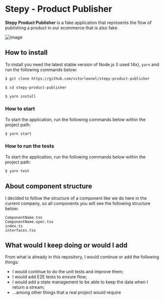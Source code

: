 # Stepy - Product Publisher

**Stepy Product Publisher** is a fake application that represents the flow of publishing a product in our ecommerce that is also fake.

![image](https://user-images.githubusercontent.com/15618005/125452111-a239e7bc-001b-4bc9-a278-d93c8040857c.png)

## How to install

To install you need the latest stable version of Node.js (I used 14x), `yarn` and run the following commands below:

```sh
$ git clone https://github.com/vitorleonel/stepy-product-publisher

$ cd stepy-product-publisher

$ yarn install
```

### How to start

To start the application, run the following commands below within the project path:

```sh
$ yarn start
```

### How to run the tests

To start the application, run the following commands below within the project path:

```sh
$ yarn test
```

## About component structure

I decided to follow the structure of a component like we do here in the current company, so all components you will see the following structure below:

```
ComponentName.tsx
ComponentName.spec.tsx
index.ts
interfaces.tsx
```

## What would I keep doing or would I add

From what is already in this repository, I would continue or add the following things:

- I would continue to do the unit tests and improve them;
- I would add E2E tests to ensure flow;
- I would add a state management to be able to keep the data when I return a stream;
- ...among other things that a real project would require

